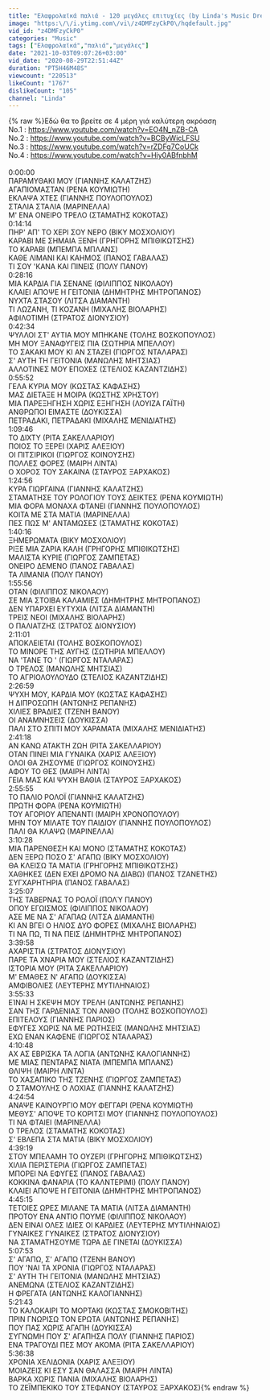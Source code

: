 ```yaml
---
title: "Ελαφρολαϊκά παλιά - 120 μεγάλες επιτυχίες (by Linda's Music Dream)"
image: "https:\/\/i.ytimg.com\/vi\/z4DMFzyCkP0\/hqdefault.jpg"
vid_id: "z4DMFzyCkP0"
categories: "Music"
tags: ["Ελαφρολαϊκά","παλιά","μεγάλες"]
date: "2021-10-03T09:07:26+03:00"
vid_date: "2020-08-29T22:51:44Z"
duration: "PT5H46M48S"
viewcount: "220513"
likeCount: "1767"
dislikeCount: "105"
channel: "Linda"
---
```

{% raw %}Εδώ θα το βρείτε σε 4 μέρη γιά καλύτερη ακρόαση<br />Νο.1 : <a rel="nofollow" target="blank" href="https://www.youtube.com/watch?v=EO4N_nZB-CA">https://www.youtube.com/watch?v=EO4N_nZB-CA</a><br />Νο.2 : <a rel="nofollow" target="blank" href="https://www.youtube.com/watch?v=BCByWicLFSU">https://www.youtube.com/watch?v=BCByWicLFSU</a><br />Νο.3 : <a rel="nofollow" target="blank" href="https://www.youtube.com/watch?v=rZDFg7CoUCk">https://www.youtube.com/watch?v=rZDFg7CoUCk</a><br />Νο.4 : <a rel="nofollow" target="blank" href="https://www.youtube.com/watch?v=Hiy0ABfnbhM">https://www.youtube.com/watch?v=Hiy0ABfnbhM</a><br /><br />0:00:00<br />ΠΑΡΑΜΥΘΑΚΙ ΜΟΥ (ΓΙΑΝΝΗΣ ΚΑΛΑΤΖΗΣ) <br />ΑΓΑΠΙΟΜΑΣΤΑΝ (ΡΕΝΑ ΚΟΥΜΙΩΤΗ)  <br />ΕΚΛΑΨΑ ΧΤΕΣ (ΓΙΑΝΝΗΣ ΠΟΥΛΟΠΟΥΛΟΣ)  <br />ΣΤΑΛΙΑ ΣΤΑΛΙΑ (ΜΑΡΙΝΕΛΛΑ)  <br />Μ' ΕΝΑ ΟΝΕΙΡΟ ΤΡΕΛΟ (ΣΤΑΜΑΤΗΣ ΚΟΚΟΤΑΣ)  <br />0:14:14<br />ΠΗΡ' ΑΠ' ΤΟ ΧΕΡΙ ΣΟΥ ΝΕΡΟ (ΒΙΚΥ ΜΟΣΧΟΛΙΟΥ)<br />ΚΑΡΑΒΙ ΜΕ ΣΗΜΑΙΑ ΞΕΝΗ (ΓΡΗΓΟΡΗΣ ΜΠΙΘΙΚΩΤΣΗΣ)  <br />ΤΟ  ΚΑΡΑΒΙ (ΜΠΕΜΠΑ ΜΠΛΑΝΣ)  <br />ΚΑΘΕ ΛΙΜΑΝΙ ΚΑΙ ΚΑΗΜΟΣ (ΠΑΝΟΣ ΓΑΒΑΛΑΣ)  <br />ΤΙ ΣΟΥ 'ΚΑΝΑ ΚΑΙ ΠΙΝΕΙΣ (ΠΟΛΥ ΠΑΝΟΥ)  <br />0:28:16<br />ΜΙΑ ΚΑΡΔΙΑ ΓΙΑ ΣΕΝΑΝΕ (ΦΙΛΙΠΠΟΣ ΝΙΚΟΛΑΟΥ) <br />ΚΛΑΙΕΙ ΑΠΟΨΕ Η ΓΕΙΤΟΝΙΑ (ΔΗΜΗΤΡΗΣ ΜΗΤΡΟΠΑΝΟΣ)  <br />ΝΥΧΤΑ ΣΤΑΣΟΥ (ΛΙΤΣΑ ΔΙΑΜΑΝΤΗ)  <br />ΤΙ ΛΩΖΑΝΗ, ΤΙ ΚΟΖΑΝΗ (ΜΙΧΑΛΗΣ ΒΙΟΛΑΡΗΣ)  <br />ΑΦΙΛΟΤΙΜΗ (ΣΤΡΑΤΟΣ ΔΙΟΝΥΣΙΟΥ)  <br />0:42:34<br />ΨΥΛΛΟΙ ΣΤ' ΑΥΤΙΑ ΜΟΥ ΜΠΗΚΑΝΕ (ΤΟΛΗΣ ΒΟΣΚΟΠΟΥΛΟΣ)  <br />ΜΗ ΜΟΥ ΞΑΝΑΦΥΓΕΙΣ ΠΙΑ (ΣΩΤΗΡΙΑ ΜΠΕΛΛΟΥ)  <br />ΤΟ ΣΑΚΑΚΙ ΜΟΥ ΚΙ ΑΝ ΣΤΑΖΕΙ (ΓΙΩΡΓΟΣ ΝΤΑΛΑΡΑΣ)  <br />Σ' ΑΥΤΗ ΤΗ ΓΕΙΤΟΝΙΑ (ΜΑΝΩΛΗΣ ΜΗΤΣΙΑΣ)  <br />ΑΛΛΟΤΙΝΕΣ ΜΟΥ ΕΠΟΧΕΣ (ΣΤΕΛΙΟΣ ΚΑΖΑΝΤΖΙΔΗΣ)  <br />0:55:52<br />ΓΕΛΑ ΚΥΡΙΑ ΜΟΥ (ΚΩΣΤΑΣ ΚΑΦΑΣΗΣ)  <br />ΜΑΣ ΔΙΕΤΑΞΕ Η ΜΟΙΡΑ (ΚΩΣΤΗΣ ΧΡΗΣΤΟΥ)  <br />ΜΙΑ ΠΑΡΕΞΗΓΗΣΗ ΧΩΡΙΣ ΕΞΗΓΗΣΗ (ΛΟΥΙΖΑ ΓΑΪΤΗ)  <br />ΑΝΘΡΩΠΟΙ ΕΙΜΑΣΤΕ (ΔΟΥΚΙΣΣΑ)  <br />ΠΕΤΡΑΔΑΚΙ, ΠΕΤΡΑΔΑΚΙ (ΜΙΧΑΛΗΣ ΜΕΝΙΔΙΑΤΗΣ)  <br />1:09:46<br />ΤΟ ΔΙΧΤΥ (ΡΙΤΑ ΣΑΚΕΛΛΑΡΙΟΥ)  <br />ΠΟΙΟΣ ΤΟ ΞΕΡΕΙ (ΧΑΡΙΣ ΑΛΕΞΙΟΥ)  <br />ΟΙ ΠΙΤΣΙΡΙΚΟΙ (ΓΙΩΡΓΟΣ ΚΟΙΝΟΥΣΗΣ)  <br />ΠΟΛΛΕΣ ΦΟΡΕΣ (ΜΑΙΡΗ ΛΙΝΤΑ)  <br />Ο ΧΟΡΟΣ ΤΟΥ ΣΑΚΑΙΝΑ (ΣΤΑΥΡΟΣ ΞΑΡΧΑΚΟΣ)<br />1:24:56<br />ΚΥΡΑ ΓΙΩΡΓΑΙΝΑ (ΓΙΑΝΝΗΣ ΚΑΛΑΤΖΗΣ)<br />ΣΤΑΜΑΤΗΣΕ ΤΟΥ ΡΟΛΟΓΙΟΥ ΤΟΥΣ ΔΕΙΚΤΕΣ (ΡΕΝΑ ΚΟΥΜΙΩΤΗ)<br />ΜΙΑ ΦΟΡΑ ΜΟΝΑΧΑ ΦΤΑΝΕΙ (ΓΙΑΝΝΗΣ ΠΟΥΛΟΠΟΥΛΟΣ)<br />ΚΟΙΤΑ ΜΕ ΣΤΑ ΜΑΤΙΑ (ΜΑΡΙΝΕΛΛΑ)<br />ΠΕΣ ΠΩΣ Μ' ΑΝΤΑΜΩΣΕΣ (ΣΤΑΜΑΤΗΣ ΚΟΚΟΤΑΣ)<br />1:40:16<br />ΞΗΜΕΡΩΜΑΤΑ (ΒΙΚΥ ΜΟΣΧΟΛΙΟΥ)<br />ΡΙΞΕ ΜΙΑ ΖΑΡΙΑ ΚΑΛΗ (ΓΡΗΓΟΡΗΣ ΜΠΙΘΙΚΩΤΣΗΣ)<br />ΜΑΛΙΣΤΑ ΚΥΡΙΕ (ΓΙΩΡΓΟΣ ΖΑΜΠΕΤΑΣ)<br />ΟΝΕΙΡΟ ΔΕΜΕΝΟ (ΠΑΝΟΣ ΓΑΒΑΛΑΣ)<br />ΤΑ ΛΙΜΑΝΙΑ (ΠΟΛΥ ΠΑΝΟΥ)<br />1:55:56<br />ΟΤΑΝ (ΦΙΛΙΠΠΟΣ ΝΙΚΟΛΑΟΥ)<br />ΣΕ ΜΙΑ ΣΤΟΙΒΑ ΚΑΛΑΜΙΕΣ (ΔΗΜΗΤΡΗΣ ΜΗΤΡΟΠΑΝΟΣ)<br />ΔΕΝ ΥΠΑΡΧΕΙ ΕΥΤΥΧΙΑ (ΛΙΤΣΑ ΔΙΑΜΑΝΤΗ)<br />ΤΡΕΙΣ ΝΕΟΙ (ΜΙΧΑΛΗΣ ΒΙΟΛΑΡΗΣ)<br />Ο ΠΑΛΙΑΤΖΗΣ (ΣΤΡΑΤΟΣ ΔΙΟΝΥΣΙΟΥ)<br />2:11:01<br />ΑΠΟΚΛΕΙΕΤΑΙ (ΤΟΛΗΣ ΒΟΣΚΟΠΟΥΛΟΣ)<br />ΤΟ ΜΙΝΟΡΕ ΤΗΣ ΑΥΓΗΣ (ΣΩΤΗΡΙΑ ΜΠΕΛΛΟΥ)<br />ΝΑ 'ΤΑΝΕ ΤΟ ' (ΓΙΩΡΓΟΣ ΝΤΑΛΑΡΑΣ)<br />Ο ΤΡΕΛΟΣ (ΜΑΝΩΛΗΣ ΜΗΤΣΙΑΣ)<br />ΤΟ ΑΓΡΙΟΛΟΥΛΟΥΔΟ (ΣΤΕΛΙΟΣ ΚΑΖΑΝΤΖΙΔΗΣ)<br />2:26:59<br />ΨΥΧΗ ΜΟΥ, ΚΑΡΔΙΑ ΜΟΥ (ΚΩΣΤΑΣ ΚΑΦΑΣΗΣ)<br />Η ΔΙΠΡΟΣΩΠΗ (ΑΝΤΩΝΗΣ ΡΕΠΑΝΗΣ)<br />ΧΙΛΙΕΣ ΒΡΑΔΙΕΣ (ΤΖΕΝΗ ΒΑΝΟΥ)<br />ΟΙ ΑΝΑΜΝΗΣΕΙΣ (ΔΟΥΚΙΣΣΑ)<br />ΠΑΛΙ ΣΤΟ ΣΠΙΤΙ ΜΟΥ ΧΑΡΑΜΑΤΑ (ΜΙΧΑΛΗΣ ΜΕΝΙΔΙΑΤΗΣ)<br />2:41:18<br />ΑΝ ΚΑΝΩ ΑΤΑΚΤΗ ΖΩΗ (ΡΙΤΑ ΣΑΚΕΛΛΑΡΙΟΥ)<br />ΟΤΑΝ ΠΙΝΕΙ ΜΙΑ ΓΥΝΑΙΚΑ (ΧΑΡΙΣ ΑΛΕΞΙΟΥ)<br />ΟΛΟΙ ΘΑ ΖΗΣΟΥΜΕ (ΓΙΩΡΓΟΣ ΚΟΙΝΟΥΣΗΣ)<br />ΑΦΟΥ ΤΟ ΘΕΣ (ΜΑΙΡΗ ΛΙΝΤΑ)<br />ΓΕΙΑ ΜΑΣ ΚΑΙ ΨΥΧΗ ΒΑΘΙΑ (ΣΤΑΥΡΟΣ ΞΑΡΧΑΚΟΣ)<br />2:55:55<br />ΤΟ ΠΑΛΙΟ ΡΟΛΟΪ (ΓΙΑΝΝΗΣ ΚΑΛΑΤΖΗΣ)<br />ΠΡΩΤΗ ΦΟΡΑ (ΡΕΝΑ ΚΟΥΜΙΩΤΗ)<br />ΤΟΥ ΑΓΟΡΙΟΥ ΑΠΕΝΑΝΤΙ (ΜΑΙΡΗ ΧΡΟΝΟΠΟΥΛΟΥ)<br />ΜΗΝ ΤΟΥ ΜΙΛΑΤΕ ΤΟΥ ΠΑΙΔΙΟΥ (ΓΙΑΝΝΗΣ ΠΟΥΛΟΠΟΥΛΟΣ)<br />ΠΑΛΙ ΘΑ ΚΛΑΨΩ (ΜΑΡΙΝΕΛΛΑ)<br />3:10:28<br />ΜΙΑ ΠΑΡΕΝΘΕΣΗ ΚΑΙ ΜΟΝΟ (ΣΤΑΜΑΤΗΣ ΚΟΚΟΤΑΣ)<br />ΔΕΝ ΞΕΡΩ ΠΟΣΟ Σ' ΑΓΑΠΩ (ΒΙΚΥ ΜΟΣΧΟΛΙΟΥ)<br />ΘΑ ΚΛΕΙΣΩ ΤΑ ΜΑΤΙΑ (ΓΡΗΓΟΡΗΣ ΜΠΙΘΙΚΩΤΣΗΣ)<br />ΧΑΘΗΚΕΣ (ΔΕΝ ΕΧΕΙ ΔΡΟΜΟ ΝΑ ΔΙΑΒΩ) (ΠΑΝΟΣ ΤΖΑΝΕΤΗΣ)<br />ΣΥΓΧΑΡΗΤΗΡΙΑ (ΠΑΝΟΣ ΓΑΒΑΛΑΣ)<br />3:25:07<br />ΤΗΣ ΤΑΒΕΡΝΑΣ ΤΟ ΡΟΛΟΪ (ΠΟΛΎ ΠΑΝΟΥ)<br />ΟΠΟΥ ΕΓΩΙΣΜΟΣ (ΦΙΛΙΠΠΟΣ ΝΙΚΟΛΑΟΥ)<br />ΑΣΕ ΜΕ ΝΑ Σ' ΑΓΑΠΑΩ (ΛΙΤΣΑ ΔΙΑΜΑΝΤΗ)<br />ΚΙ ΑΝ ΒΓΕΙ Ο ΗΛΙΟΣ ΔΥΟ ΦΟΡΕΣ (ΜΙΧΑΛΗΣ ΒΙΟΛΑΡΗΣ)<br />ΤΙ ΝΑ ΠΩ, ΤΙ ΝΑ ΠΕΙΣ (ΔΗΜΗΤΡΗΣ ΜΗΤΡΟΠΑΝΟΣ)<br />3:39:58<br />ΑΧΑΡΙΣΤΙΑ (ΣΤΡΑΤΟΣ ΔΙΟΝΥΣΙΟΥ)<br />ΠΑΡΕ ΤΑ ΧΝΑΡΙΑ ΜΟΥ (ΣΤΕΛΙΟΣ ΚΑΖΑΝΤΖΙΔΗΣ)<br />ΙΣΤΟΡΙΑ ΜΟΥ (ΡΙΤΑ ΣΑΚΕΛΛΑΡΙΟΥ)<br />Μ' ΕΜΑΘΕΣ Ν' ΑΓΑΠΩ (ΔΟΥΚΙΣΣΑ)<br />ΑΜΦΙΒΟΛΙΕΣ (ΛΕΥΤΕΡΗΣ ΜΥΤΙΛΗΝΑΙΟΣ)<br />3:55:33<br />ΕΊΝΑΙ Η ΣΚΕΨΗ ΜΟΥ ΤΡΕΛΗ (ΑΝΤΩΝΗΣ ΡΕΠΑΝΗΣ)<br />ΣΑΝ ΤΗΣ ΓΑΡΔΕΝΙΑΣ ΤΟΝ ΑΝΘΟ (ΤΟΛΗΣ ΒΟΣΚΟΠΟΥΛΟΣ)<br />ΕΠΙΤΕΛΟΥΣ (ΓΙΑΝΝΗΣ ΠΑΡΙΟΣ)<br />ΕΦΥΓΕΣ ΧΩΡΙΣ ΝΑ ΜΕ ΡΩΤΗΣΕΙΣ (ΜΑΝΩΛΗΣ ΜΗΤΣΙΑΣ)<br />ΕΧΩ ΕΝΑΝ ΚΑΦΕΝΕ (ΓΙΩΡΓΟΣ ΝΤΑΛΑΡΑΣ)<br />4:10:48<br />ΑΧ ΑΣ ΕΒΡΙΣΚΑ ΤΑ ΛΟΓΙΑ (ΑΝΤΩΝΗΣ ΚΑΛΟΓΙΑΝΝΗΣ)<br />ΜΕ ΜΙΑΣ ΠΕΝΤΑΡΑΣ ΝΙΑΤΑ (ΜΠΕΜΠΑ ΜΠΛΑΝΣ)<br />ΘΛΙΨΗ (ΜΑΙΡΗ ΛΙΝΤΑ)<br />ΤΟ ΧΑΣΑΠΙΚΟ ΤΗΣ ΤΖΕΝΗΣ (ΓΙΩΡΓΟΣ ΖΑΜΠΕΤΑΣ)<br />Ο ΣΤΑΜΟΥΛΗΣ Ο ΛΟΧΙΑΣ (ΓΙΑΝΝΗΣ ΚΑΛΑΤΖΗΣ)<br />4:24:54<br />ΑΝΑΨΕ ΚΑΙΝΟΥΡΓΙΟ ΜΟΥ ΦΕΓΓΑΡΙ (ΡΕΝΑ ΚΟΥΜΙΩΤΗ)<br />ΜΕΘΥΣ' ΑΠΟΨΕ ΤΟ ΚΟΡΙΤΣΙ ΜΟΥ (ΓΙΑΝΝΗΣ ΠΟΥΛΟΠΟΥΛΟΣ)<br />ΤΙ ΝΑ ΦΤΑΙΕΙ (ΜΑΡΙΝΕΛΛΑ)<br />Ο ΤΡΕΛΟΣ (ΣΤΑΜΑΤΗΣ ΚΟΚΟΤΑΣ)<br />Σ' ΕΒΛΕΠΑ ΣΤΑ ΜΑΤΙΑ (ΒΙΚΥ ΜΟΣΧΟΛΙΟΥ)<br />4:39:19<br />ΣΤΟΥ ΜΠΕΛΑΜΗ ΤΟ ΟΥΖΕΡΙ (ΓΡΗΓΟΡΗΣ ΜΠΙΘΙΚΩΤΣΗΣ)<br />ΧΙΛΙΑ ΠΕΡΙΣΤΕΡΙΑ (ΓΙΩΡΓΟΣ ΖΑΜΠΕΤΑΣ)<br />ΜΠΟΡΕΙ ΝΑ ΕΦΥΓΕΣ (ΠΑΝΟΣ ΓΑΒΑΛΑΣ)<br />ΚΟΚΚΙΝΑ ΦΑΝΑΡΙΑ (ΤΟ ΚΑΛΝΤΕΡΙΜΙ) (ΠΟΛΥ ΠΑΝΟΥ)<br />ΚΛΑΙΕΙ ΑΠΟΨΕ Η ΓΕΙΤΟΝΙΑ (ΔΗΜΗΤΡΗΣ ΜΗΤΡΟΠΑΝΟΣ)<br />4:45:15<br />ΤΕΤΟΙΕΣ ΩΡΕΣ ΜΙΛΑΝΕ ΤΑ ΜΑΤΙΑ (ΛΙΤΣΑ ΔΙΑΜΑΝΤΗ)<br />ΠΡΟΤΟΥ ΕΝΑ ΑΝΤΙΟ ΠΟΥΜΕ (ΦΙΛΙΠΠΟΣ ΝΙΚΟΛΑΟΥ)<br />ΔΕΝ ΕΙΝΑΙ ΟΛΕΣ ΙΔΙΕΣ ΟΙ ΚΑΡΔΙΕΣ (ΛΕΥΤΕΡΗΣ ΜΥΤΙΛΗΝΑΙΟΣ)<br />ΓΥΝΑΙΚΕΣ ΓΥΝΑΙΚΕΣ (ΣΤΡΑΤΟΣ ΔΙΟΝΥΣΙΟΥ)<br />ΝΑ ΣΤΑΜΑΤΗΣΟΥΜΕ ΤΩΡΑ ΔΕ ΓΙΝΕΤΑΙ (ΔΟΥΚΙΣΣΑ)<br />5:07:53<br />Σ' ΑΓΑΠΩ, Σ' ΑΓΑΠΩ (ΤΖΕΝΗ ΒΑΝΟΥ)<br />ΠΟΥ 'ΝΑΙ ΤΑ ΧΡΟΝΙΑ (ΓΙΩΡΓΟΣ ΝΤΑΛΑΡΑΣ)<br />Σ' ΑΥΤΗ ΤΗ ΓΕΙΤΟΝΙΑ (ΜΑΝΩΛΗΣ ΜΗΤΣΙΑΣ)<br />ΑΝΕΜΩΝΑ (ΣΤΕΛΙΟΣ ΚΑΖΑΝΤΖΙΔΗΣ)<br />Η ΦΡΕΓΑΤΑ (ΑΝΤΩΝΗΣ ΚΑΛΟΓΙΑΝΝΗΣ)<br />5:21:43<br />ΤΟ ΚΑΛΟΚΑΙΡΙ ΤΟ ΜΟΡΤΑΚΙ (ΚΩΣΤΑΣ ΣΜΟΚΟΒΙΤΗΣ)<br />ΠΡΙΝ ΓΝΩΡΙΣΩ ΤΟΝ ΕΡΩΤΑ (ΑΝΤΩΝΗΣ ΡΕΠΑΝΗΣ)<br />ΠΟΥ ΠΑΣ ΧΩΡΙΣ ΑΓΑΠΗ (ΔΟΥΚΙΣΣΑ)<br />ΣΥΓΝΩΜΗ ΠΟΥ Σ' ΑΓΑΠΗΣΑ ΠΟΛΥ (ΓΙΑΝΝΗΣ ΠΑΡΙΟΣ)<br />ΕΝΑ ΤΡΑΓΟΥΔΙ ΠΕΣ ΜΟΥ ΑΚΟΜΑ (ΡΙΤΑ ΣΑΚΕΛΛΑΡΙΟΥ)<br />5:36:38<br />ΧΡΟΝΙΑ ΧΕΛΙΔΟΝΙΑ (ΧΑΡΙΣ ΑΛΕΞΙΟΥ)<br />ΜΟΙΑΖΕΙΣ ΚΙ ΕΣΥ ΣΑΝ ΘΑΛΑΣΣΑ (ΜΑΙΡΗ ΛΙΝΤΑ)<br />ΒΑΡΚΑ ΧΩΡΙΣ ΠΑΝΙΑ (ΜΙΧΑΛΗΣ ΒΙΟΛΑΡΗΣ)<br />ΤΟ ΖΕΪΜΠΕΚΙΚΟ ΤΟΥ ΣΤΕΦΑΝΟΥ (ΣΤΑΥΡΟΣ ΞΑΡΧΑΚΟΣ){% endraw %}

